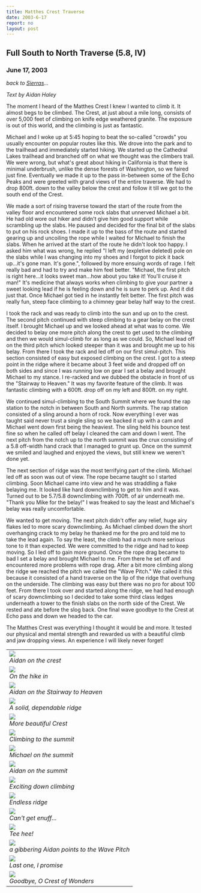```yaml
---
title: Matthes Crest Traverse
date: 2003-6-17
report: no
layout: post
---
```


<h2>Full South to North Traverse (5.8, IV)</h2>
<h3>June 17, 2003</h3>

_back to [Sierras](cali.html)..._

<i>Text by Aidan Haley</i>

The moment I heard of the Matthes Crest I knew I wanted to climb it. 
It almost begs to be climbed. The Crest, at just about a mile long, 
consists of over 5,000 feet of climbing on knife edge weathered granite. 
The exposure is out of this world, and the climbing is just as fantastic.


Michael and I woke up at 5:45 hoping to beat the so-called "crowds" you 
usually encounter on popular routes like this. We drove into the park 
and to the trailhead and immediately started hiking. We started up the 
Cathedral Lakes trailhead and branched off on what we thought was the 
climbers trail. We were wrong, but what's great about hiking in California 
is that there is minimal underbrush, unlike the dense forests of Washington, 
so we faired just fine. Eventually we made it up to the pass in-between some 
of the Echo Peaks and were greeted with grand views of the entire traverse. 
We had to drop 800ft. down to the valley below the crest and follow it till 
we got to the south end of the Crest. 



We made a sort of rising traverse 
toward the start of the route from the valley floor and encountered some 
rock slabs that unnerved Michael a bit. He had old wore out hiker and 
didn't give him good support while scrambling up the slabs. He paused 
and decided for the final bit of the slabs to put on his rock shoes. I 
made it up to the bass of the route and started gearing up and uncoiling 
the rope while I waited for Michael to finish the slabs. When he arrived 
at the start of the route he didn't look too happy. I asked him what was 
wrong, he replied "I left my (expletive deleted) pole on the slabs while 
I was changing into my shoes and I forgot to pick it back up...it's gone man.
It's gone.", 
followed by more ensuing words of rage. I felt really bad and had to try 
and make him feel better. "Michael, the first pitch is right here...it 
looks sweet man...how about you take it! You'll cruise it man!" It's 
medicine that always works when climbing to give your partner a sweet 
looking lead if he is feeling down and he is sure to perk up.  And it 
did just that. Once Michael got tied in he instantly felt better. The 
first pitch was really fun, steep face climbing to a chimney gear belay 
half way to the crest. 


I took the rack and was ready to climb into the 
sun and up on to the crest. The second pitch continued with steep 
climbing to a gear belay on the crest itself. I brought Michael up and we 
looked ahead at what was to come. We decided to belay one more pitch 
along the crest to get used to the climbing and then we would simul-climb 
for as long as we could. So, Michael lead off on the third pitch which 
looked steeper than it was and brought me up to his belay. From there I 
took the rack and led off on our first simul-pitch. This section 
consisted of easy but exposed climbing on the crest. I got to a steep point in 
the ridge where it became about 3 feet wide and dropped off on both sides 
and since I was running low on gear I set a belay and brought Michael to 
my stance. I re-racked and we dubbed the obstacle in front of us the 
"Stairway to Heaven." It was my favorite feature of the climb. It 
was fantastic climbing with a 600ft. drop off on my left and 800ft. on 
my right. 



We continued simul-climbing to the South Summit where we 
found the rap station to the notch in between South and North summits. 
The rap station consisted of a sling around a horn of rock. Now 
everything I ever was taught said never trust a single sling so we 
backed it up with a cam and Michael went down first being the heaviest. 
The sling held his bounce test fine so when he called off belay I 
cleaned the cam and down I went. The next pitch from the notch up to 
the north summit was the crux consisting of a 5.8 off-width hand crack 
that I managed to grunt up. Once on the summit we smiled and laughed 
and enjoyed the views, but still knew we weren't done yet. 



The next 
section of ridge was the most terrifying part of the climb. Michael 
led off as soon was out of view. The rope became taught so I started 
climbing. Soon Michael came into view and he was straddling a flake 
belaying me. It looked like hard downclimbing to get to him and it 
was. Turned out to be 5.7/5.8 downclimbing with 700ft. of air 
underneath me. "Thank you Mike for the belay!" I was freaked to 
say the least and Michael's belay was really uncomfortable. 


We wanted to get moving. The next pitch 
didn't offer any relief, huge airy flakes led to more scary downclimbing. 
As Michael climbed down the short overhanging crack to my belay he 
thanked me for the pro and told me to take the lead again. To say 
the least, the climb had a much more serious tone to it than expected. 
We were committed to the ridge and had to keep moving. So I led off 
to gain more ground. Once the rope drag became to bad I set a belay 
and brought Michael to me. From there he set off and encountered more 
problems with rope drag. After a bit more climbing along the ridge 
we reached the pitch we called the "Wave Pitch." We called it this 
because it consisted of a hand traverse on the lip of the ridge that 
overhung on the underside. The climbing was easy but there was no pro 
for about 100 feet. From there I took over and started along the ridge, 
we had had enough of scary downclimbing so I decided to take some 
third class ledges underneath a tower to the finish slabs on the 
north side of the Crest. We rested and ate before the slog 
back. One final wave goodbye to the Crest at Echo pass 
and down we headed to the car.


The Matthes Crest was everything I thought it would be and more. It tested 
our physical and mental strength and rewarded us with a beautiful climb and 
jaw dropping views. An experience I will likely never forget!




</td>

<td width="30%" valign=top>
<table>
<tr><td>
<a href="images/matcrest3.jpg"><img src="images/matcrest3.jpg"></a><br>
<i>Aidan on the crest</i>
</td></tr>
<tr><td>
<a href="images/tomatcrest.jpg"><img src="images/tomatcrest.jpg"></a><br>
<i>On the hike in</i>
</td></tr>
<tr><td>
<a href="images/stairmaster.jpg"><img src="images/stairmaster.jpg"></a><br>
<i>Aidan on the Stairway to Heaven</i>
</td></tr>
<tr><td>
<a href="images/hangingout1.jpg"><img src="images/hangingout1.jpg"></a><br>
<i>A solid, dependable ridge</i>
</td></tr>
<tr><td>
<a href="images/matcrest4.jpg"><img src="images/matcrest4.jpg"></a><br>
<i>More beautiful Crest</i>
</td></tr>
<tr><td>
<a href="images/mattosum.jpg"><img src="images/mattosum.jpg"></a><br>
<i>Climbing to the summit</i>
</td></tr>
<tr><td>
<a href="images/meonmatcrest.jpg"><img src="images/meonmatcrest.jpg"></a><br>
<i>Michael on the summit</i>
</td></tr>
<tr><td>
<a href="images/matsummit1.jpg"><img src="images/matsummit1.jpg"></a><br>
<i>Aidan on the summit</i>
</td></tr>
<tr><td>
<a href="images/backtosummit.jpg"><img src="images/backtosummit.jpg"></a><br>
<i>Exciting down climbing</i>
</td></tr>
<tr><td>
<a href="images/longway.jpg"><img src="images/longway.jpg"></a><br>
<i>Endless ridge</i>
</td></tr>
<tr><td>
<a href="images/matcrest2.jpg"><img src="images/matcrest2.jpg"></a><br>
<i>Can't get enuff...</i>
</td></tr>
<tr><td>
<a href="images/matintoto.jpg"><img src="images/matintoto.jpg"></a><br>
<i>Tee hee!</i>
</td></tr>
<tr><td>
<a href="images/rockcornice.jpg"><img src="images/rockcornice.jpg"></a><br>
<i>a gibbering Aidan points to the Wave Pitch</i>
</td></tr>
<tr><td>
<a href="images/matcrest1.jpg"><img src="images/matcrest1.jpg"></a><br>
<i>Last one, I promise</i>
</td></tr>
<tr><td>
<a href="images/walktomat.jpg"><img src="images/walktomat.jpg"></a><br>
<i>Goodbye, O Crest of Wonders</i>
